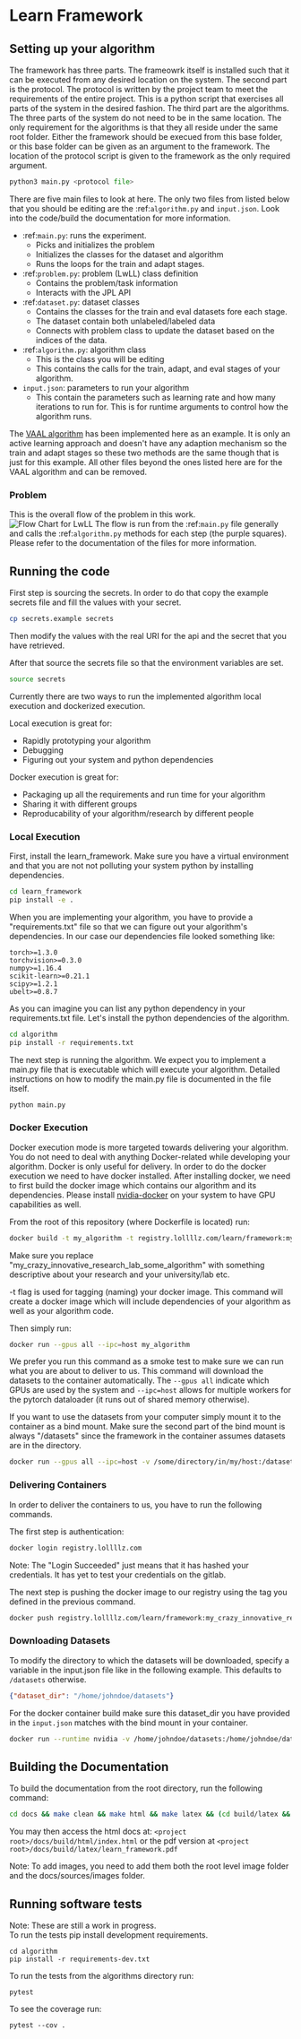 # Learn Framework

## Setting up your algorithm
The framework has three parts. The frameowrk itself is installed such that it can be executed from any desired location
on the system. The second part is the protocol. The protocol is written by the project team to meet the requirements of
the entire project. This is a python script that exercises all parts of the system in the desired fashion. The third 
part are the algorithms. The three parts of the system do not need to be in the same location. The only requirement
for the algorithms is that they all reside under the same root folder. Either the framework should be execued from this
base folder, or this base folder can be given as an argument to the framework. The location of the protocol script is
given to the framework as the only required argument.

```python
python3 main.py <protocol file>
```

There are five main files to look at here.  The only two files from listed below that you should be editing are the 
:ref:`algorithm.py` and `input.json`.  Look into the code/build the documentation for more information.  
- :ref:`main.py`: runs the experiment.  
    - Picks and initializes the problem
    - Initializes the classes for the dataset and algorithm
    - Runs the loops for the train and adapt stages.
- :ref:`problem.py`: problem (LwLL) class definition
    - Contains the problem/task information
    - Interacts with the JPL API
- :ref:`dataset.py`: dataset classes
    - Contains the classes for the train and eval datasets fore each stage.  
    - The dataset contain both unlabeled/labeled data
    - Connects with problem class to update the dataset based on the indices of the data.
- :ref:`algorithm.py`: algorithm class
    - This is the class you will be editing
    - This contains the calls for the train, adapt, and eval stages of your algorithm.
- `input.json`: parameters to run your algorithm
    - This contain the parameters such as learning rate and how many iterations to run for.  This is for runtime 
    arguments to control how the algorithm runs.   


The [VAAL algorithm](https://github.com/sinhasam/vaal) has been implemented here as an example. 
It is only an active learning approach and doesn't have any adaption mechanism so the train and adapt stages so these 
two methods are the same though that is just for this example.  All other files beyond the ones listed here are for the
VAAL algorithm and can be removed.  

### Problem 
This is the overall flow of the problem in this work.  
![Flow Chart for LwLL](images/LwLL.png)
The flow is run from the :ref:`main.py` file generally and calls the :ref:`algorithm.py` methods for each step 
(the purple squares).    Please refer to the documentation of the files for more information.


## Running the code

First step is sourcing the secrets. In order to do that copy the example secrets file and fill the values with your 
secret.

```bash
cp secrets.example secrets
```

Then modify the values with the real URI for the api and the secret that you have retrieved.

After that source the secrets file so that the environment variables are set.

```bash
source secrets
```

Currently there are two ways to run the implemented algorithm local execution and dockerized execution.

Local execution is great for: 
- Rapidly prototyping your algorithm
- Debugging
- Figuring out your system and python dependencies
 
Docker execution is great for:
- Packaging up all the requirements and run time for your algorithm
- Sharing it with different groups
- Reproducability of your algorithm/research by different people


### Local Execution

First, install the learn_framework.
Make sure you have a virtual environment and that you are not not polluting your system python by installing 
dependencies.

```bash
cd learn_framework
pip install -e . 
```

When you are implementing your algorithm, you have to provide a "requirements.txt" file so that we can figure
out your algorithm's dependencies. In our case our dependencies file looked something like:

```
torch>=1.3.0
torchvision>=0.3.0
numpy>=1.16.4
scikit-learn>=0.21.1
scipy>=1.2.1
ubelt>=0.8.7
```

As you can imagine you can list any python dependency in your requirements.txt file.
Let's install the python dependencies of the algorithm.

```bash
cd algorithm
pip install -r requirements.txt
```

The next step is running the algorithm. We expect you to implement a main.py file that is 
executable which will execute your algorithm. Detailed instructions on how to modify the main.py 
file is documented in the file itself. 

```bash
python main.py
```

### Docker Execution

Docker execution mode is more targeted towards delivering your algorithm. You do not need to 
deal with anything Docker-related while developing your algorithm. Docker is only useful for delivery.
In order to do the docker execution we need to have docker installed. After installing docker,
we need to first build the docker image which contains our algorithm and its dependencies.  Please install
[nvidia-docker](https://github.com/NVIDIA/nvidia-docker) on your system to have GPU capabilities as well.

From the root of this repository (where Dockerfile is located) run:

```bash
docker build -t my_algorithm -t registry.lollllz.com/learn/framework:my_crazy_innovative_research_lab_some_algorithm .
```

Make sure you replace "my_crazy_innovative_research_lab_some_algorithm" with something descriptive about your research 
and your university/lab etc.

-t flag is used for tagging (naming) your docker image.
This command will create a docker image which will include dependencies of your algorithm as well
as your algorithm code.

Then simply run:

```bash
docker run --gpus all --ipc=host my_algorithm 
```

We prefer you run this command as a smoke test to make sure we can run what you are about to deliver to us.
This command will download the datasets to the container automatically. The `--gpus all` indicate which GPUs 
are used by the system and `--ipc=host` allows for multiple workers for the pytorch dataloader (it runs 
out of shared memory otherwise).  

If you want to use the datasets from your computer simply mount it to the container as a bind mount.
Make sure the second part of the bind mount is always "/datasets" since the framework in the container
assumes datasets are in the directory.

```bash
docker run --gpus all --ipc=host -v /some/directory/in/my/host:/datasets my_algorithm
```

### Delivering Containers

In order to deliver the containers to us, you have to run the following commands.

The first step is authentication:

```bash
docker login registry.lollllz.com
```

Note: The "Login Succeeded" just means that it has hashed your credentials.  It has yet to test your credentials on
the gitlab.  

The next step is pushing the docker image to our registry using the tag you defined in the previous command.

```bash
docker push registry.lollllz.com/learn/framework:my_crazy_innovative_research_lab_some_algorithm
```


### Downloading Datasets

To modify the directory to which the datasets will be downloaded, specify a variable in the input.json file 
like in the following example.  This defaults to `/datasets` otherwise.

```json
{"dataset_dir": "/home/johndoe/datasets"}
```

For the docker container build make sure this dataset_dir you have provided in the `input.json` matches with 
the bind mount in your container. 

```bash
docker run --runtime nvidia -v /home/johndoe/datasets:/home/johndoe/datasets my_algorithm
```

## Building the Documentation
To build the documentation from the root directory, run the following command: 
```bash
cd docs && make clean && make html && make latex && (cd build/latex && make ) 
```

You may then access the html docs at: `<project root>/docs/build/html/index.html`
or the pdf version at `<project root>/docs/build/latex/learn_framework.pdf`

Note: To add images, you need to add them both the root level image folder and the docs/sources/images folder.  

## Running software tests
Note: These are still a work in progress.  
To run the tests pip install development requirements.

```
cd algorithm
pip install -r requirements-dev.txt
```

To run the tests from the algorithms directory run:
```
pytest
```

To see the coverage run:
```
pytest --cov .
```
